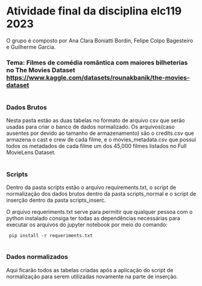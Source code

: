 # Atividade final da disciplina elc119 2023

O grupo é composto por Ana Clara Boniatti Bordin, Felipe Colpo Bagesteiro e Guilherme Garcia.

### Tema: Filmes de comédia romântica com maiores bilheterias no The Movies Dataset https://www.kaggle.com/datasets/rounakbanik/the-movies-dataset

#
### Dados Brutos
Nesta pasta estão as duas tabelas no formato de arquivo csv que serão usadas para criar o banco de dados normalizado. Os arquivos(caso ausentes por devido ao tamanho de armazenamento) são o credits.csv que armazena o cast e crew de cada filme, e o movies_metadata.csv que possui todos os metadados de cada filme um dos 45,000 filmes listados no Full MovieLens Dataset.
#
### Scripts
Dentro da pasta scripts estão o arquivo requirements.txt, o script de normalização dos dados brutos dentro da pasta scripts_normal e o script de inserção dentro da pasta scripts_inserc. 

O arquivo requeriments.txt serve para permitir que qualquer pessoa com o python instalado consiga ter todas as dependências necessárias para executar os arquivos do jupyter notebook por meio do comando:

`` pip install -r requeriments.txt``
#
### Dados normalizados
Aqui ficarão todos as tabelas criadas após a aplicação do script de normalização para serem utilizadas novamente na parte de inserção.


